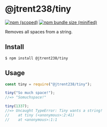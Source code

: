 # @jtrent238/tiny

[![npm (scoped)](https://img.shields.io/npm/v/@jtrent238/tiny.svg)](https://www.npmjs.com/package/@jtrent238/tiny)
[![npm bundle size (minified)](https://img.shields.io/bundlephobia/min/@jtrent238/tiny.svg)](https://www.npmjs.com/package/@jtrent238/tiny)

Removes all spaces from a string.

## Install

```
$ npm install @jtrent238/tiny
```

## Usage

```js
const tiny = require("@jtrent238/tiny");

tiny("So much space!");
//=> "Somuchspace!"

tiny(1337);
//=> Uncaught TypeError: Tiny wants a string!
//    at tiny (<anonymous>:2:41)
//    at <anonymous>:1:1
```